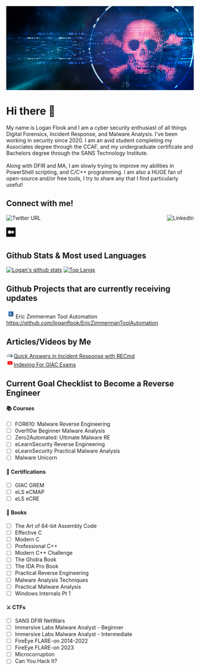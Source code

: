 <!-- Banner -->
<img src="https://github.com/loganflook/loganflook/blob/main/background.png" align="center" target="_blank" />

<!-- Greating -->
# Hi there 👋
My name is Logan Flook and I am a cyber security enthusiast of all things Digital Forensics, Incident Response, and Malware Analysis. I've been working in security since 2020. I am an avid student completing my Associates degree through the CCAF, and my undergraduate certificate and Bachelors degree through the SANS Technology Institute.<BR /><BR />
Along with DFIR and MA, I am slowly trying to improve my abilities in PowerShell scripting, and C/C++ programming. I am also a HUGE fan of open-source and/or free tools, I try to share any that I find particularly useful!

<!-- Connect with me section -->
## Connect with me!
<a href="https://twitter.com/logan_flook" rel="nofollow" target="_blank"><img alt="Twitter URL" src="https://img.shields.io/twitter/url?style=social&url=https%3A%2F%2Ftwitter.com%2FHMInfoSecViking" align=left></a>
<a href="https://www.linkedin.com/in/loganflook/" rel="nofollow" target="_blank"><img src="https://camo.githubusercontent.com/a80d00f23720d0bc9f55481cfcd77ab79e141606829cf16ec43f8cacc7741e46/68747470733a2f2f696d672e736869656c64732e696f2f62616467652f4c696e6b6564496e2d3030373742353f7374796c653d666f722d7468652d6261646765266c6f676f3d6c696e6b6564696e266c6f676f436f6c6f723d7768697465" alt="LinkedIn" data-canonical-src="https://img.shields.io/badge/LinkedIn-0077B5?style=for-the-badge&amp;logo=linkedin&amp;logoColor=white" style="max-width:100%;" align=right></a>
<BR /><BR />
<a href="https://insertidhere.medium.com/" rel="nofollow" target="_blank"><img alt="Medium URL" src="https://github.com/loganflook/loganflook/blob/main/Medium.png" width=5% height=5% align=left></a>
<BR /><BR />

<!-- Stats -->
## Github Stats & Most used Languages
[![Logan's github stats](https://github-readme-stats.vercel.app/api?username=loganflook&count_private=true&show_icons=true&theme=radical&hide_rank=false)](https://github.com/anuraghazra/github-readme-stats)
[![Top Langs](https://github-readme-stats.vercel.app/api/top-langs/?username=loganflook)](https://github.com/loganflook/github-readme-stats)

<!-- Project -->
## Github Projects that are currently receiving updates
<img src="https://github.com/loganflook/loganflook/blob/main/powershell.png" width=5% height=5% />Eric Zimmerman Tool Automation<BR />
https://github.com/loganflook/EricZimmermanToolAutomation

<!-- Articles -->
## Articles/Videos by Me
<img src="https://github.com/loganflook/loganflook/blob/main/isc.jpg" width=4% height=4% /><a href="https://isc.sans.edu/forums/diary/Quick+Answers+in+Incident+Response+RECmdexe/28706/">Quick Answers in Incident Response with RECmd</a><BR />
<img src="https://github.com/loganflook/loganflook/blob/main/youtube.jpg" width=4% height=4% /><a href="https://www.youtube.com/watch?v=gXsqkbxEYNs&t=0s">Indexing For GIAC Exams</a>

<!-- Current Goals -->
## Current Goal Checklist to Become a Reverse Engineer
#### :books: Courses
- [ ] FOR610: Malware Reverse Engineering
- [ ] 0verfl0w Beginner Malware Analysis
- [ ] Zero2Automated: Ultimate Malware RE
- [ ] eLearnSecurity Reverse Engineering
- [ ] eLearnSecurity Practical Malware Analysis
- [ ] Malware Unicorn
#### :scroll: Certifications
- [ ] GIAC GREM
- [ ] eLS eCMAP
- [ ] eLS eCRE
#### :book: Books
- [ ] The Art of 64-bit Assembly Code
- [ ] Effective C
- [ ] Modern C
- [ ] Professional C++
- [ ] Modern C++ Challenge
- [ ] The Ghidra Book
- [ ] The IDA Pro Book
- [ ] Practical Reverse Engineering
- [ ] Malware Analysis Techniques
- [ ] Practical Malware Analysis
- [ ] Windows Internals Pt 1
#### :crossed_swords: CTFs
- [ ] SANS DFIR NetWars
- [ ] Immersive Labs Malware Analyst - Beginner
- [ ] Immersive Labs Malware Analyst - Intermediate
- [ ] FireEye FLARE-on 2014-2022
- [ ] FireEye FLARE-on 2023
- [ ] Microcorruption
- [ ] Can You Hack It?